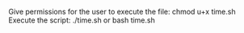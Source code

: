 Give permissions for the user to execute the file: chmod u+x time.sh
Execute the script: ./time.sh or bash time.sh
